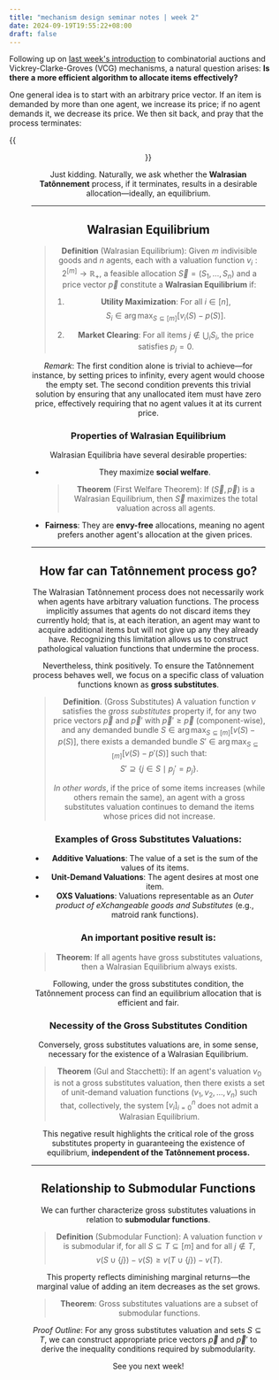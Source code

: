 ```yaml
---
title: "mechanism design seminar notes | week 2"
date: 2024-09-19T19:55:22+08:00
draft: false
---
```


Following up on [last week's introduction](/posts/mechanism_design_seminar_week_1) to combinatorial auctions and Vickrey-Clarke-Groves (VCG) mechanisms, a natural question arises: **Is there a more efficient algorithm to allocate items effectively?**

One general idea is to start with an arbitrary price vector. If an item is demanded by more than one agent, we increase its price; if no agent demands it, we decrease its price.  We then sit back, and pray that the process terminates:

{{<figure align="center" src="/seminars/walrasian_tatonnement.jpeg" caption="A simple representation of the Tatônnement process—starting from $\mathbf{p} = 0$ and allocating everything to one person first." width="88%">}}

Just kidding. Naturally, we ask whether the **Walrasian Tatônnement** process, if it terminates, results in a desirable allocation—ideally, an equilibrium.

------

## Walrasian Equilibrium

> **Definition** (Walrasian Equilibrium): Given $m$ indivisible goods and $n$ agents, each with a valuation function $v_i: 2^{[m]} \to \mathbb{R}_+$, a feasible allocation $\vec{S} = (S_1, \ldots, S_n)$ and a price vector $\vec{p}$ constitute a **Walrasian Equilibrium** if:
>
> 1. **Utility Maximization**: For all $i \in [n]$,
>     $$
>     S_i \in \arg\max_{S \subseteq [m]} \left[v_i(S) - p(S) \right].
>     $$
>
> 2. **Market Clearing**: For all items $j \notin \bigcup_i S_i$, the price satisfies $p_j = 0$.

*Remark*: The first condition alone is trivial to achieve—for instance, by setting prices to infinity, every agent would choose the empty set. The second condition prevents this trivial solution by ensuring that any unallocated item must have zero price, effectively requiring that no agent values it at its current price.

### Properties of Walrasian Equilibrium

Walrasian Equilibria have several desirable properties:

- They maximize **social welfare**.

    > **Theorem** (First Welfare Theorem): If $(\vec{S}, \vec{p})$ is a Walrasian Equilibrium, then $\vec{S}$ maximizes the total valuation across all agents.

- **Fairness**: They are **envy-free** allocations, meaning no agent prefers another agent's allocation at the given prices.

------

## How far can Tatônnement process go?

The Walrasian Tatônnement process does not necessarily work when agents have arbitrary valuation functions. The process implicitly assumes that agents do not discard items they currently hold; that is, at each iteration, an agent may want to acquire additional items but will not give up any they already have. Recognizing this limitation allows us to construct pathological valuation functions that undermine the process.

Nevertheless, think positively. To ensure the Tatônnement process behaves well, we focus on a specific class of valuation functions known as **gross substitutes**.

> **Definition**. (Gross Substitutes) A valuation function $v$ satisfies the *gross substitutes* property if, for any two price vectors $\vec{p}$ and $\vec{p}'$ with $\vec{p}' \geq \vec{p}$ (component-wise), and any demanded bundle $S \in \arg\max_{S \subseteq [m]} [ v(S) - p(S) ]$, there exists a demanded bundle $S' \in \arg\max_{S \subseteq [m]} [ v(S) - p'(S) ]$ such that:
> $$
> S' \supseteq \lbrace j \in S \mid p_j' = p_j \rbrace.
> $$
>
> *In other words*, if the price of some items increases (while others remain the same), an agent with a gross substitutes valuation continues to demand the items whose prices did not increase.

### Examples of Gross Substitutes Valuations:

- **Additive Valuations**: The value of a set is the sum of the values of its items.
- **Unit-Demand Valuations**: The agent desires at most one item.
- **OXS Valuations**: Valuations representable as an *Outer product of eXchangeable goods and Substitutes* (e.g., matroid rank functions).

### An important positive result is:

> **Theorem**: If all agents have gross substitutes valuations, then a Walrasian Equilibrium always exists.

Following, under the gross substitutes condition, the Tatônnement process can find an equilibrium allocation that is efficient and fair.

### Necessity of the Gross Substitutes Condition

Conversely, gross substitutes valuations are, in some sense, necessary for the existence of a Walrasian Equilibrium.

> **Theorem** (Gul and Stacchetti): If an agent's valuation $v_0$ is not a gross substitutes valuation, then there exists a set of unit-demand valuation functions $(v_1, v_2, \ldots, v_n)$ such that, collectively, the system $[v_i]_{i=0}^n$ does not admit a Walrasian Equilibrium.

This negative result highlights the critical role of the gross substitutes property in guaranteeing the existence of equilibrium, **independent of the Tatônnement process.**

------

## Relationship to Submodular Functions

We can further characterize gross substitutes valuations in relation to **submodular functions**.

> **Definition** (Submodular Function): A valuation function $v$ is submodular if, for all $S \subseteq T \subseteq [m]$ and for all $j \notin T$,
> $$
> v(S \cup \lbrace j \rbrace) - v(S) \geq v(T \cup \lbrace j \rbrace) - v(T).
> $$
>

This property reflects diminishing marginal returns—the marginal value of adding an item decreases as the set grows.

> **Theorem**: Gross substitutes valuations are a subset of submodular functions.

*Proof Outline*: For any gross substitutes valuation and sets $S \subseteq T$, we can construct appropriate price vectors $\vec{p}$ and $\vec{p}'$ to derive the inequality conditions required by submodularity.

See you next week!

